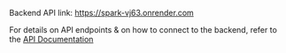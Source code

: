 Backend API link: https://spark-vj63.onrender.com

For details on API endpoints & on how to connect to the backend, refer to the [API Documentation](./Spark_API_Documentation.md)